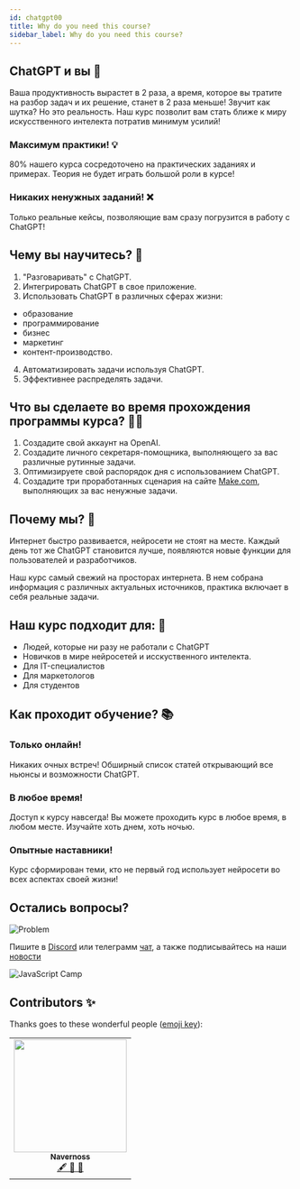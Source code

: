 ```yaml
---
id: chatgpt00
title: Why do you need this course?
sidebar_label: Why do you need this course?
---
```


## ChatGPT и вы 🤖

Ваша продуктивность вырастет в 2 раза, а время, которое вы тратите на разбор задач и их решение, станет в 2 раза меньше! Звучит как шутка? Но это реальность. Наш курс позволит вам стать ближе к миру искусственного интелекта потратив минимум усилий!

### Максимум практики! 💡

80% нашего курса сосредоточено на практических заданиях и примерах. Теория не будет играть большой роли в курсе! 

### Никаких ненужных заданий! ❌

Только реальные кейсы, позволяющие вам сразу погрузится в работу с ChatGPT!


## Чему вы научитесь? 🧐

1. "Разговаривать" с ChatGPT.
2. Интегрировать ChatGPT в свое приложение.
3. Использовать ChatGPT в различных сферах жизни: 
- образование
- программирование
- бизнес
- маркетинг
- контент-производство.
4. Автоматизировать задачи используя ChatGPT. 
5. Эффективнее распределять задачи.

## Что вы сделаете во время прохождения программы курса? 👨‍💻

1. Создадите свой аккаунт на OpenAI.
2. Создадите личного секретаря-помощника, выполняющего за вас различные рутинные задачи. 
3. Оптимизируете свой распорядок дня с использованием ChatGPT. 
4. Создадите три проработанных сценария на сайте [Make.com](https://make.com), выполняющих за вас ненужные задачи.


## Почему мы? 🚀

Интернет быстро развивается, нейросети не стоят на месте. Каждый день тот же ChatGPT становится лучше, появляются новые функции для пользователей и разработчиков. 

Наш курс самый свежий на просторах интернета. В нем собрана информация с различных актуальных источников, практика включает в себя реальные задачи. 

## Наш курс подходит для: 🎯

- Людей, которые ни разу не работали с ChatGPT
- Новичков в мире нейросетей и исскуственного интелекта.
- Для IT-специалистов
- Для маркетологов
- Для студентов

## Как проходит обучение? 📚

### Только онлайн!

Никаких очных встреч! Обширный список статей открывающий все ньюнсы и возможности ChatGPT. 

### В любое время!

Доступ к курсу навсегда! Вы можете проходить курс в любое время, в любом месте. Изучайте хоть днем, хоть ночью. 

### Опытные наставники!

Курс сформирован теми, кто не первый год использует нейросети во всех аспектах своей жизни!

## Остались вопросы?

![Problem](https://media.giphy.com/media/xTiTnGeUsWOEwsGoG4/giphy.gif)

Пишите в [Discord](https://discord.gg/6GDAfXn) или телеграмм [чат](https://t.me/jscampapp), а также подписывайтесь на наши [новости](https://t.me/javascriptapp)

![JavaScript Camp](/img/bandlink.png)

## Contributors ✨

Thanks goes to these wonderful people ([emoji key](https://allcontributors.org/docs/en/emoji-key)):

<!-- ALL-CONTRIBUTORS-LIST:START - Do not remove or modify this section -->
<!-- prettier-ignore-start -->
<!-- markdownlint-disable -->
<table>
  <tr>
    <td align="center"><a href="https://github.com/Navernoss"><img src="https://avatars0.githubusercontent.com/u/75784137?v=4?s=200" width="200px;" alt=""/><br /><sub><b>Navernoss</b></sub></a><br /><a href="#content-Navernoss" title="Content">🖋 🐛 🎨 </a></td>
  </tr>
</table>










